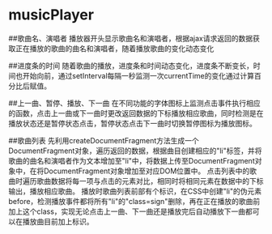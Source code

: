 # musicPlayer
##歌曲名、演唱者
播放器开头显示歌曲名和演唱者，根据ajax请求返回的数据获取正在播放的歌曲的曲名和演唱者，随着播放歌曲的变化动态变化

##进度条的时间
随着歌曲的播放，进度条和时间动态变化，进度条不断变长，时间也开始向前，通过setInterval每隔一秒监测一次currentTime的变化通过计算百分比后赋值。

##上一曲、暂停、播放、下一曲
在不同功能的字体图标上监测点击事件执行相应的函数，点击上一曲或下一曲时更改返回数据的下标播放相应歌曲，同时检测是在播放状态还是暂停状态点击，暂停状态点击下一曲时切换暂停图标为播放图标。

##歌曲列表
先利用createDocumentFragment方法生成一个DocumentFragment对象，遍历返回的数据，根据曲目创建相应的"li"标签，并将歌曲的曲名和演唱者作为文本增加至"li"中，将数据上传至DocumentFragment对象中，在将DocumentFragment对象增加至对应DOM位置中。
点击列表中的歌曲时遍历歌曲数据将每一项与点击的元素对比，相同时将相同元素在数据中的下标输出，播放相应歌曲。
播放时歌曲列表前部有个标识，在CSS中创建"li"的伪元素before，检测播放事件都将所有"li"的"class=sign"删除，再在正在播放的歌曲前加上这个class，实现无论点击上一曲、下一曲还是播放完后自动播放下一曲都可以在播放曲目前加上标识。
